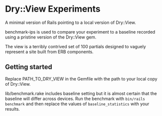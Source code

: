 # Dry::View Experiments

A minimal version of Rails pointing to a local version of Dry::View.

benchmark-ips is used to compare your experiment to a baseline recorded using
a pristine version of the Dry::View gem.

The view is a terribly contrived set of 100 partials designed to vaguely
represent a site built from ERB components.

## Getting started

Replace PATH_TO_DRY_VIEW in the Gemfile with the path to your local copy of
Dry::View.

lib/benchmark.rake includes baseline setting but it is almost certain that the
baseline will differ across devices. Run the benchmark with
`bin/rails benchmark` and then replace the values of `baseline_statistics` with
your results.
